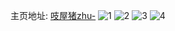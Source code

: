 主页地址: [吱屋猪zhu-](https://weibo.com/u/5081609057) 
![1](https://wx4.sinaimg.cn/mw2000/005xTUEpgy1h9ydegomduj32c0340b2d.jpg) 
![2](https://wx4.sinaimg.cn/mw2000/005xTUEpgy1h9ydeaydjyj32c0340x6r.jpg) 
![3](https://wx4.sinaimg.cn/mw2000/005xTUEpgy1h9ydeo48n3j32c0340x6s.jpg) 
![4](https://wx4.sinaimg.cn/mw2000/005xTUEpgy1h9ydetinwvj32c0340npg.jpg) 
